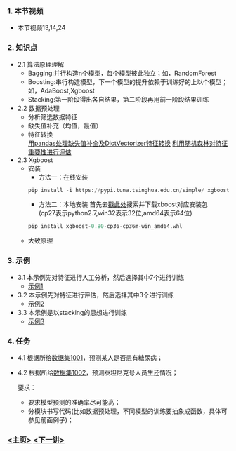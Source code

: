 ### 1. 本节视频
- 本节视频13,14,24
### 2. 知识点
- 2.1 算法原理理解
    -   Bagging:并行构造n个模型，每个模型彼此独立；如，RandomForest
    -   Boosting:串行构造模型，下一个模型的提升依赖于训练好的上以个模型；如，AdaBoost,Xgboost
    -   Stacking:第一阶段得出各自结果，第二阶段再用前一阶段结果训练
- 2.2 数据预处理
    -   分析筛选数据特征
    -   缺失值补充（均值，最值）
    -   特征转换<br>
    [用pandas处理缺失值补全及DictVectorizer特征转换](https://blog.csdn.net/The_lastest/article/details/79103386)
    [利用随机森林对特征重要性进行评估](https://blog.csdn.net/The_lastest/article/details/81151986)
- 2.3 Xgboost
    -   安装
        - 方法一：在线安装
        ```python
        pip install -i https://pypi.tuna.tsinghua.edu.cn/simple/ xgboost
        ```
        - 方法二：本地安装
        首先去[戳此处](https://www.lfd.uci.edu/~gohlke/pythonlibs/#xgboost)搜索并下载xboost对应安装包<br>
        (cp27表示python2.7,win32表示32位,amd64表示64位)
        ```python
        pip install xgboost-0.80-cp36-cp36m-win_amd64.whl 
        ```
    - 大致原理
### 3. 示例 
- 3.1 本示例先对特征进行人工分析，然后选择其中7个进行训练
    - [示例1](ex1.py)
- 3.2 本示例先对特征进行评估，然后选择其中3个进行训练
    - [示例2](ex2.py)
- 3.3 本示例是以stacking的思想进行训练
    - [示例3](ex3.py)
### 4. 任务
- 4.1 根据所给[数据集1001](../DatasetUrl.md)，预测某人是否患有糖尿病；
- 4.2 根据所给[数据集1002](../DatasetUrl.md)，预测泰坦尼克号人员生还情况；<br>

    要求：
    - 要求模型预测的准确率尽可能高；
    - 分模块书写代码(比如数据预处理，不同模型的训练要抽象成函数，具体可参见前面例子)；<br>
### [<主页>](../README.md) [<下一讲>](../Lecture_06/README.md)
